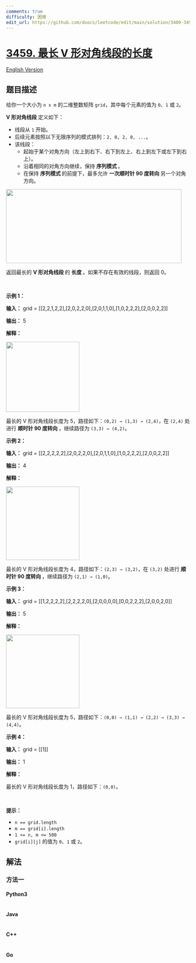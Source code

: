 ```yaml
---
comments: true
difficulty: 困难
edit_url: https://github.com/doocs/leetcode/edit/main/solution/3400-3499/3459.Length%20of%20Longest%20V-Shaped%20Diagonal%20Segment/README.md
---
```


<!-- problem:start -->

# [3459. 最长 V 形对角线段的长度](https://leetcode.cn/problems/length-of-longest-v-shaped-diagonal-segment)

[English Version](/solution/3400-3499/3459.Length%20of%20Longest%20V-Shaped%20Diagonal%20Segment/README_EN.md)

## 题目描述

<!-- description:start -->

<p>给你一个大小为 <code>n x m</code> 的二维整数矩阵 <code>grid</code>，其中每个元素的值为 <code>0</code>、<code>1</code> 或 <code>2</code>。</p>

<p><strong>V 形对角线段</strong> 定义如下：</p>

<ul>
	<li>线段从&nbsp;<code>1</code> 开始。</li>
	<li>后续元素按照以下无限序列的模式排列：<code>2, 0, 2, 0, ...</code>。</li>
	<li>该线段：
	<ul>
		<li>起始于某个对角方向（左上到右下、右下到左上、右上到左下或左下到右上）。</li>
		<li>沿着相同的对角方向继续，保持&nbsp;<strong>序列模式&nbsp;</strong>。</li>
		<li>在保持&nbsp;<strong>序列模式&nbsp;</strong>的前提下，最多允许&nbsp;<strong>一次顺时针 90 度转向&nbsp;</strong>另一个对角方向。</li>
	</ul>
	</li>
</ul>

<p><img alt="" src="https://fastly.jsdelivr.net/gh/doocs/leetcode@main/solution/3400-3499/3459.Length%20of%20Longest%20V-Shaped%20Diagonal%20Segment/images/1739609732-jHpPma-length_of_longest3.jpg" style="width: 481px; height: 202px;" /></p>

<p>返回最长的&nbsp;<strong>V 形对角线段&nbsp;</strong>的&nbsp;<strong>长度&nbsp;</strong>。如果不存在有效的线段，则返回 0。</p>

<p>&nbsp;</p>

<p><strong>示例 1：</strong></p>

<div class="example-block">
<p><strong>输入：</strong> <span class="example-io">grid = [[2,2,1,2,2],[2,0,2,2,0],[2,0,1,1,0],[1,0,2,2,2],[2,0,0,2,2]]</span></p>

<p><strong>输出：</strong> <span class="example-io">5</span></p>

<p><strong>解释：</strong></p>

<p><img alt="" src="https://fastly.jsdelivr.net/gh/doocs/leetcode@main/solution/3400-3499/3459.Length%20of%20Longest%20V-Shaped%20Diagonal%20Segment/images/1739609768-rhePxN-matrix_1-2.jpg" style="width: 201px; height: 192px;" /></p>

<p>最长的 V 形对角线段长度为 5，路径如下：<code>(0,2) → (1,3) → (2,4)</code>，在 <code>(2,4)</code> 处进行&nbsp;<strong>顺时针 90 度转向&nbsp;</strong>，继续路径为 <code>(3,3) → (4,2)</code>。</p>
</div>

<p><strong>示例 2：</strong></p>

<div class="example-block">
<p><strong>输入：</strong> <span class="example-io">grid = [[2,2,2,2,2],[2,0,2,2,0],[2,0,1,1,0],[1,0,2,2,2],[2,0,0,2,2]]</span></p>

<p><strong>输出：</strong> <span class="example-io">4</span></p>

<p><strong>解释：</strong></p>

<p><img alt="" src="https://fastly.jsdelivr.net/gh/doocs/leetcode@main/solution/3400-3499/3459.Length%20of%20Longest%20V-Shaped%20Diagonal%20Segment/images/1739609774-nYJElV-matrix_2.jpg" style="width: 201px; height: 201px;" /></p>

<p>最长的 V 形对角线段长度为 4，路径如下：<code>(2,3) → (3,2)</code>，在 <code>(3,2)</code> 处进行&nbsp;<strong>顺时针 90 度转向&nbsp;</strong>，继续路径为 <code>(2,1) → (1,0)</code>。</p>
</div>

<p><strong>示例 3：</strong></p>

<div class="example-block">
<p><strong>输入：</strong> <span class="example-io">grid = [[1,2,2,2,2],[2,2,2,2,0],[2,0,0,0,0],[0,0,2,2,2],[2,0,0,2,0]]</span></p>

<p><strong>输出：</strong> <span class="example-io">5</span></p>

<p><strong>解释：</strong></p>

<p><img alt="" src="https://fastly.jsdelivr.net/gh/doocs/leetcode@main/solution/3400-3499/3459.Length%20of%20Longest%20V-Shaped%20Diagonal%20Segment/images/1739609780-tlkdUW-matrix_3.jpg" style="width: 201px; height: 201px;" /></p>

<p>最长的 V 形对角线段长度为 5，路径如下：<code>(0,0) → (1,1) → (2,2) → (3,3) → (4,4)</code>。</p>
</div>

<p><strong>示例 4：</strong></p>

<div class="example-block">
<p><strong>输入：</strong> <span class="example-io">grid = [[1]]</span></p>

<p><strong>输出：</strong> <span class="example-io">1</span></p>

<p><strong>解释：</strong></p>

<p>最长的 V 形对角线段长度为 1，路径如下：<code>(0,0)</code>。</p>
</div>

<p>&nbsp;</p>

<p><strong>提示：</strong></p>

<ul>
	<li><code>n == grid.length</code></li>
	<li><code>m == grid[i].length</code></li>
	<li><code>1 &lt;= n, m &lt;= 500</code></li>
	<li><code>grid[i][j]</code> 的值为 <code>0</code>、<code>1</code> 或 <code>2</code>。</li>
</ul>

<!-- description:end -->

## 解法

<!-- solution:start -->

### 方法一

<!-- tabs:start -->

#### Python3

```python

```

#### Java

```java

```

#### C++

```cpp

```

#### Go

```go

```

<!-- tabs:end -->

<!-- solution:end -->

<!-- problem:end -->
